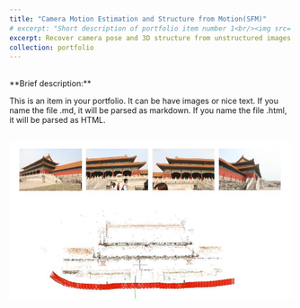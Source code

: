 ```yaml
---
title: "Camera Motion Estimation and Structure from Motion(SFM)"
# excerpt: "Short description of portfolio item number 1<br/><img src='/images/500x300.png'>"
excerpt: Recover camera pose and 3D structure from unstructured images based on consumer camera. 
collection: portfolio
---
```


<br>
**Brief description:** 

This is an item in your portfolio. It can be have images or nice text. If you name the file .md, it will be parsed as markdown. If you name the file .html, it will be parsed as HTML. 

<br/><img src='/images/sfm.png'>